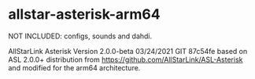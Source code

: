 # allstar-asterisk-arm64

NOT INCLUDED: configs, sounds and dahdi.

AllStarLink Asterisk Version 2.0.0-beta 03/24/2021 GIT 87c54fe
based on ASL 2.0.0+ distribution from <https://github.com/AllStarLink/ASL-Asterisk> and modified for the arm64 architecture.
